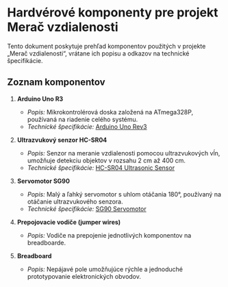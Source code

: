 # Hardvérové komponenty pre projekt Merač vzdialenosti

Tento dokument poskytuje prehľad komponentov použitých v projekte „Merač vzdialenosti“, vrátane ich popisu a odkazov na technické špecifikácie.

## Zoznam komponentov

1. **Arduino Uno R3**

   - _Popis:_ Mikrokontrolérová doska založená na ATmega328P, používaná na riadenie celého systému.
   - _Technické špecifikácie:_ [Arduino Uno Rev3](https://dratek.cz/arduino/974-eses-klon-arduino-uno-r3-precise.html)

2. **Ultrazvukový senzor HC-SR04**

   - _Popis:_ Senzor na meranie vzdialenosti pomocou ultrazvukových vĺn, umožňuje detekciu objektov v rozsahu 2 cm až 400 cm.
   - _Technické špecifikácie:_ [HC-SR04 Ultrasonic Sensor](https://dratek.cz/arduino/846-eses-ultrazvukovy-meric-vzdalenosti-hc-04-pro-jednodeskove-pocitace.html)

3. **Servomotor SG90**

   - _Popis:_ Malý a ľahký servomotor s uhlom otáčania 180°, používaný na otáčanie ultrazvukového senzora.
   - _Technické špecifikácie:_ [SG90 Servomotor](https://dratek.cz/arduino/897-eses-servo-motor-9g.html)

4. **Prepojovacie vodiče (jumper wires)**

   - _Popis:_ Vodiče na prepojenie jednotlivých komponentov na breadboarde.

5. **Breadboard**

   - _Popis:_ Nepájavé pole umožňujúce rýchle a jednoduché prototypovanie elektronických obvodov.
